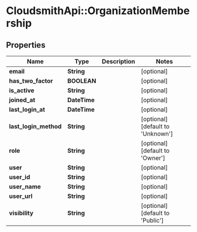 # CloudsmithApi::OrganizationMembership

## Properties
Name | Type | Description | Notes
------------ | ------------- | ------------- | -------------
**email** | **String** |  | [optional] 
**has_two_factor** | **BOOLEAN** |  | [optional] 
**is_active** | **String** |  | [optional] 
**joined_at** | **DateTime** |  | [optional] 
**last_login_at** | **DateTime** |  | [optional] 
**last_login_method** | **String** |  | [optional] [default to &#39;Unknown&#39;]
**role** | **String** |  | [optional] [default to &#39;Owner&#39;]
**user** | **String** |  | [optional] 
**user_id** | **String** |  | [optional] 
**user_name** | **String** |  | [optional] 
**user_url** | **String** |  | [optional] 
**visibility** | **String** |  | [optional] [default to &#39;Public&#39;]


